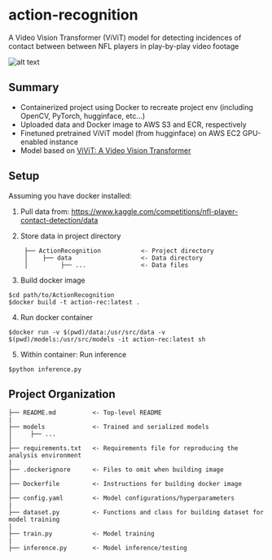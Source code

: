 action-recognition
============
A Video Vision Transformer (ViViT) model for detecting incidences of contact between between NFL players in play-by-play video footage

![alt text](https://github.com/markbotros1/action-recognition/blob/main/resources/example.gif)

Summary
-------
- Containerized project using Docker to recreate project env (including OpenCV, PyTorch, hugginface, etc...)
- Uploaded data and Docker image to AWS S3 and ECR, respectively 
- Finetuned pretrained ViViT model (from hugginface) on AWS EC2 GPU-enabled instance
- Model based on [ViViT: A Video Vision Transformer](https://arxiv.org/abs/2103.15691)

Setup
-----
Assuming you have docker installed:
1. Pull data from: https://www.kaggle.com/competitions/nfl-player-contact-detection/data
2. Store data in project directory
   
        ├── ActionRecognition           <- Project directory
        │    ├── data                   <- Data directory
        │         ├── ...               <- Data files
            
3. Build docker image
```
$cd path/to/ActionRecognition
$docker build -t action-rec:latest .
```
4. Run docker container
```
$docker run -v $(pwd)/data:/usr/src/data -v $(pwd)/models:/usr/src/models -it action-rec:latest sh
```

5. Within container: Run inference
```
$python inference.py
```

Project Organization
--------------------
    ├── README.md          <- Top-level README
    |
    ├── models             <- Trained and serialized models
    │     ├── ...          
    │
    ├── requirements.txt   <- Requirements file for reproducing the analysis environment
    |
    ├── .dockerignore      <- Files to omit when building image
    │
    ├── Dockerfile         <- Instructions for building docker image
    │
    ├── config.yaml        <- Model configurations/hyperparameters
    |
    ├── dataset.py         <- Functions and class for building dataset for model training
    |
    ├── train.py           <- Model training
    |
    ├── inference.py       <- Model inference/testing
